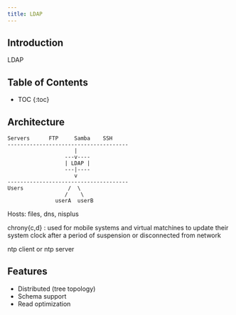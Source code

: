 ```yaml
---
title: LDAP
---
```


## Introduction

LDAP

<!--more-->

## Table of Contents

* TOC
{:toc}

## Architecture

```
Servers      FTP     Samba    SSH
--------------------------------------
                     |
                  ---v----
                  | LDAP |
                  ---|----
                     v
--------------------------------------
Users              /  \
                  /    \
               userA  userB
```

Hosts: files, dns, nisplus

chrony{c,d}
: used for mobile systems and virtual matchines to update their system clock after a period of suspension or disconnected from network

ntp client or ntp server

## Features

* Distributed (tree topology)
* Schema support
* Read optimization


